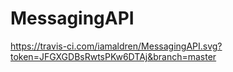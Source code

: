 # MessagingAPI
https://travis-ci.com/iamaldren/MessagingAPI.svg?token=JFGXGDBsRwtsPKw6DTAj&branch=master
